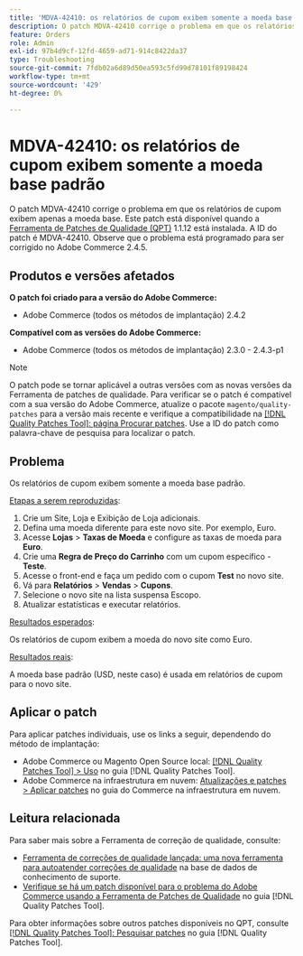 ```yaml
---
title: 'MDVA-42410: os relatórios de cupom exibem somente a moeda base padrão'
description: O patch MDVA-42410 corrige o problema em que os relatórios de cupom exibem apenas a moeda base. Este patch está disponível quando a [Ferramenta de correções de qualidade (QPT)](https://experienceleague.adobe.com/en/docs/commerce-operations/tools/quality-patches-tool/quality-patches-tool-to-self-serve-quality-patches) 1.1.12 está instalada. A ID do patch é MDVA-42410. Observe que o problema está programado para ser corrigido no Adobe Commerce 2.4.5.
feature: Orders
role: Admin
exl-id: 97b4d9cf-12fd-4659-ad71-914c8422da37
type: Troubleshooting
source-git-commit: 7fdb02a6d89d50ea593c5fd99d78101f89198424
workflow-type: tm+mt
source-wordcount: '429'
ht-degree: 0%

---
```


# MDVA-42410: os relatórios de cupom exibem somente a moeda base padrão

O patch MDVA-42410 corrige o problema em que os relatórios de cupom exibem apenas a moeda base. Este patch está disponível quando a [Ferramenta de Patches de Qualidade (QPT)](https://experienceleague.adobe.com/en/docs/commerce-operations/tools/quality-patches-tool/quality-patches-tool-to-self-serve-quality-patches) 1.1.12 está instalada. A ID do patch é MDVA-42410. Observe que o problema está programado para ser corrigido no Adobe Commerce 2.4.5.

## Produtos e versões afetados

**O patch foi criado para a versão do Adobe Commerce:**

* Adobe Commerce (todos os métodos de implantação) 2.4.2

**Compatível com as versões do Adobe Commerce:**

* Adobe Commerce (todos os métodos de implantação) 2.3.0 - 2.4.3-p1

>[!NOTE]
>
>O patch pode se tornar aplicável a outras versões com as novas versões da Ferramenta de patches de qualidade. Para verificar se o patch é compatível com a sua versão do Adobe Commerce, atualize o pacote `magento/quality-patches` para a versão mais recente e verifique a compatibilidade na [[!DNL Quality Patches Tool]: página Procurar patches](https://experienceleague.adobe.com/en/docs/commerce-operations/tools/quality-patches-tool/quality-patches-tool-to-self-serve-quality-patches). Use a ID do patch como palavra-chave de pesquisa para localizar o patch.

## Problema

Os relatórios de cupom exibem somente a moeda base padrão.

<u>Etapas a serem reproduzidas</u>:

1. Crie um Site, Loja e Exibição de Loja adicionais.
1. Defina uma moeda diferente para este novo site. Por exemplo, Euro.
1. Acesse **Lojas** > **Taxas de Moeda** e configure as taxas de moeda para **Euro**.
1. Crie uma **Regra de Preço do Carrinho** com um cupom específico - **Teste**.
1. Acesse o front-end e faça um pedido com o cupom **Test** no novo site.
1. Vá para **Relatórios** > **Vendas** > **Cupons**.
1. Selecione o novo site na lista suspensa Escopo.
1. Atualizar estatísticas e executar relatórios.

<u>Resultados esperados</u>:

Os relatórios de cupom exibem a moeda do novo site como Euro.

<u>Resultados reais</u>:

A moeda base padrão (USD, neste caso) é usada em relatórios de cupom para o novo site.

## Aplicar o patch

Para aplicar patches individuais, use os links a seguir, dependendo do método de implantação:

* Adobe Commerce ou Magento Open Source local: [[!DNL Quality Patches Tool] > Uso](/help/tools/quality-patches-tool/usage.md) no guia [!DNL Quality Patches Tool].
* Adobe Commerce na infraestrutura em nuvem: [Atualizações e patches > Aplicar patches](https://experienceleague.adobe.com/docs/commerce-cloud-service/user-guide/develop/upgrade/apply-patches.html) no guia do Commerce na infraestrutura em nuvem.

## Leitura relacionada

Para saber mais sobre a Ferramenta de correção de qualidade, consulte:

* [Ferramenta de correções de qualidade lançada: uma nova ferramenta para autoatender correções de qualidade](https://experienceleague.adobe.com/en/docs/commerce-operations/tools/quality-patches-tool/quality-patches-tool-to-self-serve-quality-patches) na base de dados de conhecimento de suporte.
* [Verifique se há um patch disponível para o problema do Adobe Commerce usando a Ferramenta de Patches de Qualidade](/help/tools/quality-patches-tool/patches-available-in-qpt/check-patch-for-magento-issue-with-magento-quality-patches.md) no guia [!DNL Quality Patches Tool].

Para obter informações sobre outros patches disponíveis no QPT, consulte [[!DNL Quality Patches Tool]: Pesquisar patches](https://experienceleague.adobe.com/tools/commerce-quality-patches/index.html) no guia [!DNL Quality Patches Tool].
